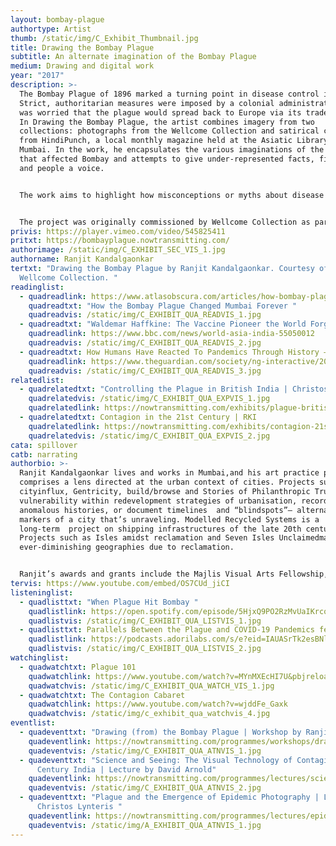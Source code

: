 ```yaml
---
layout: bombay-plague
authortype: Artist
thumb: /static/img/C_Exhibit_Thumbnail.jpg
title: Drawing the Bombay Plague
subtitle: An alternate imagination of the Bombay Plague
medium: Drawing and digital work
year: "2017"
description: >-
  The Bombay Plague of 1896 marked a turning point in disease control in India.
  Strict, authoritarian measures were imposed by a colonial administration that
  was worried that the plague would spread back to Europe via its trade routes.
  In Drawing the Bombay Plague, the artist combines imagery from two
  collections: photographs from the Wellcome Collection and satirical cartoons
  from HindiPunch, a local monthly magazine held at the Asiatic Library in
  Mumbai. In the work, he encapsulates the various imaginations of the plague
  that affected Bombay and attempts to give under-represented facts, figures,
  and people a voice. 


  The work aims to highlight how misconceptions or myths about disease persist in the public’s experience of it through fear, fantasy, paranoia, and rumours. Interspersed are misplaced technological know-how and statistical data on plague measures produced by the authorities to shock subjects into submission, albeit with varying results. Hence, the artist imagines the drawing as a record that can be accessed to view the plague through a new lens, and studied in years to come by researchers as a validation of some of the lesser known aspects of the plague years.


  The project was originally commissioned by Wellcome Collection as part of the Wellcome/Gasworks Residency collaboration for the 'Ayurvedic Man' show in London 2017 curated by Bárbara Rodríguez Muñoz.
privis: https://player.vimeo.com/video/545825411
pritxt: https://bombayplague.nowtransmitting.com/
authorimage: /static/img/C_EXHIBIT_SEC_VIS_1.jpg
authorname: Ranjit Kandalgaonkar
tertxt: "Drawing the Bombay Plague by Ranjit Kandalgaonkar. Courtesy of the
  Wellcome Collection. "
readinglist:
  - quadreadlink: https://www.atlasobscura.com/articles/how-bombay-plague-changed-mumbai
    quadreadtxt: "How the Bombay Plague Changed Mumbai Forever "
    quadreadvis: /static/img/C_EXHIBIT_QUA_READVIS_1.jpg
  - quadreadtxt: "Waldemar Haffkine: The Vaccine Pioneer the World Forgot "
    quadreadlink: https://www.bbc.com/news/world-asia-india-55050012
    quadreadvis: /static/img/C_EXHIBIT_QUA_READVIS_2.jpg
  - quadreadtxt: How Humans Have Reacted To Pandemics Through History – A Visual Guide
    quadreadlink: https://www.theguardian.com/society/ng-interactive/2020/apr/29/how-humans-have-reacted-to-pandemics-through-history-a-visual-guide
    quadreadvis: /static/img/C_EXHIBIT_QUA_READVIS_3.jpg
relatedlist:
  - quadrelatedtxt: "Controlling the Plague in British India | Christos Lynteris "
    quadrelatedvis: /static/img/C_EXHIBIT_QUA_EXPVIS_1.jpg
    quadrelatedlink: https://nowtransmitting.com/exhibits/plague-british-india/
  - quadrelatedtxt: Contagion in the 21st Century | RKI
    quadrelatedlink: https://nowtransmitting.com/exhibits/contagion-21st-century/
    quadrelatedvis: /static/img/C_EXHIBIT_QUA_EXPVIS_2.jpg
cata: spillover
catb: narrating
authorbio: >-
  Ranjit Kandalgaonkar lives and works in Mumbai,and his art practice primarily
  comprises a lens directed at the urban context of cities. Projects such as
  cityinflux, Gentricity, build/browse and Stories of Philanthropic Trusts map
  vulnerability within redevelopment strategies of urbanisation, record
  anomalous histories, or document timelines  and “blindspots”— alternate
  markers of a city that’s unraveling. Modelled Recycled Systems is a
  long-term  project on shipping infrastructures of the late 20th century.
  Projects such as Isles amidst reclamation and Seven Isles Unclaimedmap
  ever-diminishing geographies due to reclamation. 


  Ranjit’s awards and grants include the Majlis Visual Arts Fellowship, the U.D.R.I Architectural Fellowship, the Leverhulme Artist Residency, the SAI Harvard University Artist Residency, the Wellcome Trust Seed Funding Award and the Gasworks Artist Residency.
tervis: https://www.youtube.com/embed/OS7CUd_jiCI
listeninglist:
  - quadlisttxt: "When Plague Hit Bombay "
    quadlistlink: https://open.spotify.com/episode/5HjxQ9PO2RzMvUaIKrcq9A
    quadlistvis: /static/img/C_EXHIBIT_QUA_LISTVIS_1.jpg
  - quadlisttxt: Parallels Between the Plague and COVID-19 Pandemics feat. Prashant Kidambi
    quadlistlink: https://podcasts.adorilabs.com/s/e?eid=IAUASrTk2esBNlB6
    quadlistvis: /static/img/C_EXHIBIT_QUA_LISTVIS_2.jpg
watchinglist:
  - quadwatchtxt: Plague 101
    quadwatchlink: https://www.youtube.com/watch?v=MYnMXEcHI7U&pbjreload=101
    quadwatchvis: /static/img/C_EXHIBIT_QUA_WATCH_VIS_1.jpg
  - quadwatchtxt: The Contagion Cabaret
    quadwatchlink: https://www.youtube.com/watch?v=wjddFe_Gaxk
    quadwatchvis: /static/img/c_exhibit_qua_watchvis_4.jpg
eventlist:
  - quadeventtxt: "Drawing (from) the Bombay Plague | Workshop by Ranjit Kandalgaonkar "
    quadeventlink: https://nowtransmitting.com/programmes/workshops/drawing-from-the-bombay-plague/
    quadeventvis: /static/img/C_EXHIBIT_QUA_ATNVIS_1.jpg
  - quadeventtxt: "Science and Seeing: The Visual Technology of Contagion in 19th
      Century India | Lecture by David Arnold"
    quadeventlink: https://nowtransmitting.com/programmes/lectures/science-and-seeing/
    quadeventvis: /static/img/C_EXHIBIT_QUA_ATNVIS_2.jpg
  - quadeventtxt: "Plague and the Emergence of Epidemic Photography | Lecture by
      Christos Lynteris "
    quadeventlink: https://nowtransmitting.com/programmes/lectures/epidemic-photography/
    quadeventvis: /static/img/A_EXHIBIT_QUA_ATNVIS_1.jpg
---
```

